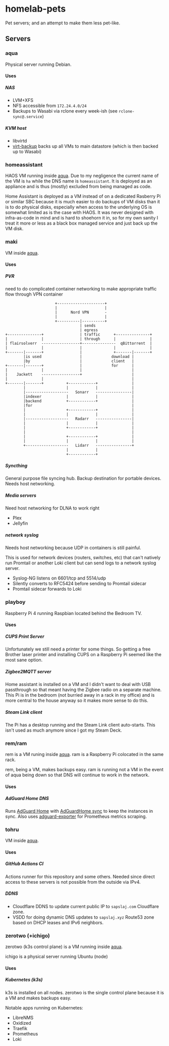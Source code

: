 # homelab-pets

Pet servers; and an attempt to make them less pet-like.

## Servers

### aqua

Physical server running Debian.

#### Uses

##### NAS

- LVM+XFS
- NFS accessible from `172.24.4.0/24`
- Backups to Wasabi via rclone every week-ish (see `rclone-sync@.service`)

##### KVM host

- libvirtd
- [virt-backup](https://github.com/aruhier/virt-backup) backs up all VMs to main datastore (which is then backed up to Wasabi)

### homeassistant

HAOS VM running inside [aqua](#aqua). Due to my negligence the current name of the VM is `ha` while the DNS name is `homeassistant`. It is deployed as an appliance and is thus (mostly) excluded from being managed as code.

Home Assistant is deployed as a VM instead of on a dedicated Rasberry Pi or similar SBC because it is much easier to do backups of VM disks than it is to do physical disks, especially when access to the underlying OS is somewhat limited as is the case with HAOS. It was never designed with infra-as-code in mind and is hard to shoehorn it in, so for my own sanity I treat it more or less as a black box managed service and just back up the VM disk.

### maki

VM inside [aqua](#aqua).

#### Uses

##### PVR

need to do complicated container networking to make appropriate traffic flow through VPN container

```
                      +---------------------+
                      |                     |
                      |      Nord VPN       -
                      |                     |
                      +----------|----------+
                                 | sends
                                 | egress
+---------------+                | traffic      +---------------+
|               |                | through      |               |
| flairsolverr  -----------------+---------------  qBittorrent  |
|               |                |              |               |
+-------|-------+                |              +-------|-------+
        |is used                 |             download |
        |by                      |             client   |
+-------|-------+                |             for      |
|               |                |                      |
|    Jackett    -----------------+                      |
|               |                                       |
+-------|-------+          +------------+               |
        |                  |            |               |
        |-------------------   Sonarr   ----------------|
        |indexer           |            |               |
        |backend           +------------+               |
        |for                                            |
        |                  +------------+               |
        |                  |            |               |
        |-------------------   Radarr   ----------------|
        |                  |            |               |
        |                  +------------+               |
        |                                               |
        |                  +------------+               |
        |                  |            |               |
        +-------------------   Lidarr   ----------------+
                           |            |
                           +------------+
```

##### Syncthing

General purpose file syncing hub. Backup destination for portable devices. Needs host networking.

##### Media servers

Need host networking for DLNA to work right

- Plex
- Jellyfin

##### network syslog

Needs host networking because UDP in containers is still painful.

This is used for network devices (routers, switches, etc) that can't natively run Promtail or another Loki client but can send logs to a network syslog server.

- Syslog-NG listens on 6601/tcp and 5514/udp
- Silently converts to RFC5424 before sending to Promtail sidecar
- Promtail sidecar forwards to Loki

### playboy

Raspberry Pi 4 running Raspbian located behind the Bedroom TV.

#### Uses

##### CUPS Print Server

Unfortunately we still need a printer for some things. So getting a free Brother laser printer and installing CUPS on a Raspberry Pi seemed like the most sane option.

##### Zigbee2MQTT server

Home assistant is installed on a VM and I didn't want to deal with USB passthrough so that meant having the Zigbee radio on a separate machine. This Pi is in the bedroom (not burried away in a rack in my office) and is more central to the house anyway so it makes more sense to do this.

##### Steam Link client

The Pi has a desktop running and the Steam Link client auto-starts. This isn't used as much anymore since I got my Steam Deck.

### rem/ram

rem is a VM runing inside [aqua](#aqua). ram is a Raspberry Pi colocated in the same rack.

rem, being a VM, makes backups easy. ram is running not a VM in the event of aqua being down so that DNS will continue to work in the network.

#### Uses

##### AdGuard Home DNS

Runs [AdGuard Home](https://github.com/AdguardTeam/AdGuardHome) with [AdGuardHome sync](https://github.com/bakito/adguardhome-sync) to keep the instances in sync. Also uses [adguard-exporter](https://github.com/ebrianne/adguard-exporter) for Prometheus metrics scraping.

### tohru

VM inside [aqua](#aqua).

#### Uses

##### GitHub Actions CI

Actions runner for this repository and some others. Needed since direct access to these servers is not possible from the outside via IPv4.

##### DDNS

- Cloudflare DDNS to update current public IP to `sapslaj.com` Cloudflare zone.
- VSDD for doing dynamic DNS updates to `sapslaj.xyz` Route53 zone based on DHCP leases and IPv6 neighbors.

### zerotwo (+ichigo)

zerotwo (k3s control plane) is a VM running inside [aqua](#aqua).

ichigo is a physical server running Ubuntu (node)

#### Uses

##### Kubernetes (k3s)

k3s is installed on all nodes. zerotwo is the single control plane because it is a VM and makes backups easy.

Notable apps running on Kubernetes:

- LibreNMS
- Oxidized
- Traefik
- Prometheus
- Loki
